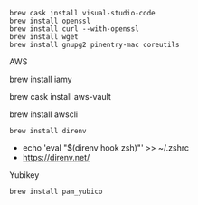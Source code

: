 ```
brew cask install visual-studio-code
brew install openssl
brew install curl --with-openssl
brew install wget
brew install gnupg2 pinentry-mac coreutils
```

AWS

brew install iamy

brew cask install aws-vault

brew install awscli

`brew install direnv`
- echo 'eval "$(direnv hook zsh)"' >> ~/.zshrc
- https://direnv.net/


Yubikey
```
brew install pam_yubico
```
